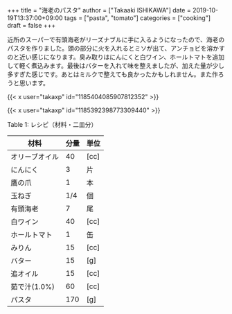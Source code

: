 +++
title = "海老のパスタ"
author = ["Takaaki ISHIKAWA"]
date = 2019-10-19T13:37:00+09:00
tags = ["pasta", "tomato"]
categories = ["cooking"]
draft = false
+++

近所のスーパーで有頭海老がリーズナブルに手に入るようになったので、海老のパスタを作りました。頭の部分に火を入れるとミソが出て、アンチョビを溶かすのと近い感じになります。臭み取りはにんにくと白ワイン、ホールトマトを追加して軽く煮込みます。最後はバターを入れて味を整えましたが、加えた量が少し多すぎた感じです。あとはミルクで整えても良かったかもしれません。また作ろうと思います。  

{{< x user="takaxp" id="1185404085907812352" >}}  

{{< x user="takaxp" id="1185392398773309440" >}}  

<div class="table-caption">
  <span class="table-number">Table 1</span>:
  レシピ（材料・二皿分）
</div>

| 材料      | 分量 | 単位 |
|---------|----|----|
| オリーブオイル | 40  | [cc] |
| にんにく  | 3   | 片   |
| 鷹の爪    | 1   | 本   |
| 玉ねぎ    | 1/4 | 個   |
| 有頭海老  | 7   | 尾   |
| 白ワイン  | 40  | [cc] |
| ホールトマト | 1   | 缶   |
| みりん    | 15  | [cc] |
| バター    | 15  | [g]  |
| 追オイル  | 15  | [cc] |
| 茹で汁(1.0%) | 60  | [cc] |
| パスタ    | 170 | [g]  |
